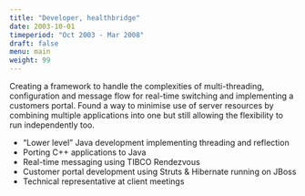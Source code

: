```yaml
---
title: "Developer, healthbridge"
date: 2003-10-01
timeperiod: "Oct 2003 - Mar 2008"
draft: false
menu: main
weight: 99
---
```


 Creating a framework to handle the complexities of multi-threading, configuration and message flow for real-time switching and implementing a customers portal. Found a way to minimise use of server resources by combining multiple applications into one but still allowing the flexibility to run independently too.
<!--more-->
- “Lower level” Java development implementing threading and reflection
- Porting C++ applications to Java
- Real-time messaging using TIBCO Rendezvous
- Customer portal development using Struts & Hibernate running on JBoss
- Technical representative at client meetings
